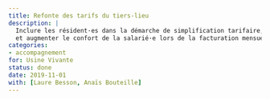 ```yaml
---
title: Refonte des tarifs du tiers-lieu
description: |
  Inclure les résident·es dans la démarche de simplification tarifaire,
  et augmenter le confort de la salarié·e lors de la facturation mensuelle.
categories:
- accompagnement
for: Usine Vivante
status: done
date: 2019-11-01
with: [Laure Besson, Anaïs Bouteille]
---
```

